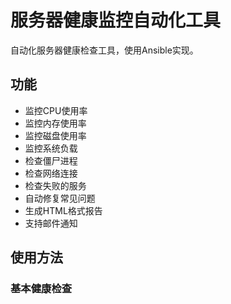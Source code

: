 # 服务器健康监控自动化工具

自动化服务器健康检查工具，使用Ansible实现。

## 功能
- 监控CPU使用率
- 监控内存使用率
- 监控磁盘使用率
- 监控系统负载
- 检查僵尸进程
- 检查网络连接
- 检查失败的服务
- 自动修复常见问题
- 生成HTML格式报告
- 支持邮件通知

## 使用方法

### 基本健康检查 